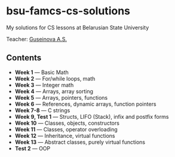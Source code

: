 # bsu-famcs-cs-solutions
My solutions for CS lessons at Belarusian State University

Teacher: [Guseinova A.S.](http://www.fpmi.bsu.by/main.aspx?guid=32561)

## Contents
  * **Week 1** — Basic Math
  * **Week 2** — For/while loops, math
  * **Week 3** — Integer math
  * **Week 4** — Arrays, array sorting
  * **Week 5** — Arrays, pointers, functions
  * **Week 6** — References, dynamic arrays, function pointers
  * **Week 7-8** — C strings
  * **Week 9, Test 1** — Structs, LIFO (Stack), infix and postfix forms
  * **Week 10** — Classes, objects, constructors
  * **Week 11** — Classes, operator overloading
  * **Week 12** — Inheritance, virtual functions
  * **Week 13** — Abstract classes, purely virtual functions
  * **Test 2**  — OOP
